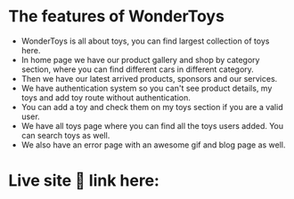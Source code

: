 # The features of WonderToys

- WonderToys is all about toys, you can find largest collection of toys here.
- In home page we have our product gallery and shop by category section, where you can find different cars in different category.
- Then we have our latest arrived products, sponsors and our services.
- We have authentication system so you can't see product details, my toys and add toy route without authentication.
- You can add a toy and check them on my toys section if you are a valid user.
- We have all toys page where you can find all the toys users added. You can search toys as well.
- We also have an error page with an awesome gif and blog page as well.

# Live site 🔗 link here:

<!-- link -->
